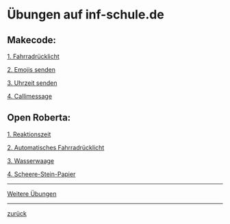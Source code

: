  <link rel="stylesheet" href="https://hi2272.github.io/StyleMD.css">

# Übungen auf inf-schule.de  
## Makecode:

[1. Fahrradrücklicht](https://inf-schule.de/kids/calliope/fahrradruecklicht-knopfdruck)  
  
[2. Emojis senden](https://inf-schule.de/kids/calliope/senden_emoji)  
  
[3. Uhrzeit senden](https://inf-schule.de/kids/calliope/senden_uhrzeit)
  
[4. Callimessage](https://inf-schule.de/kids/calliope/calli-message)

## Open Roberta:

[1. Reaktionszeit](https://inf-schule.de/kids/calliope/Reaktion)  
  
[2. Automatisches Fahrradrücklicht](https://inf-schule.de/kids/calliope/fahrradruecklicht-helligkeit)  
  
[3. Wasserwaage](https://inf-schule.de/kids/calliope/digitale-wasserwaage)  
  
[4. Scheere-Stein-Papier](https://inf-schule.de/kids/calliope/schere-stein-papier)  
  
  

* * *
[Weitere Übungen](https://www.inf-schule.de/kids/kategorie:calliope)

* * *
[zurück](../index.html)
